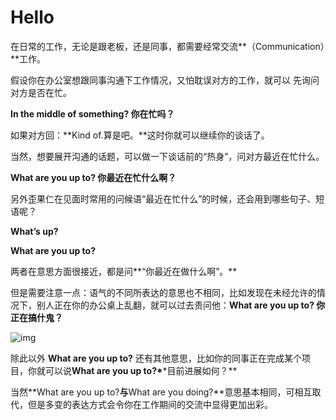 # Hello

在日常的工作，无论是跟老板，还是同事，都需要经常交流**（Communication）**工作。

假设你在办公室想跟同事沟通下工作情况，又怕耽误对方的工作，就可以 先询问对方是否在忙。

**In the middle of something? 你在忙吗？**

如果对方回：**Kind of.算是吧。**这时你就可以继续你的谈话了。

当然，想要展开沟通的话题，可以做一下谈话前的“热身”，问对方最近在忙什么。

**What are you up to? 你最近在忙什么啊？**

另外歪果仁在见面时常用的问候语“最近在忙什么”的时候，还会用到哪些句子、短语呢？

**What’s up?**

**What are you up to?**

两者在意思方面很接近，都是问**“你最近在做什么啊”。**

但是需要注意一点：语气的不同所表达的意思也不相同，比如发现在未经允许的情况下，别人正在你的办公桌上乱翻，就可以过去责问他：**What are you up to? 你正在搞什鬼？**

![img](http://5b0988e595225.cdn.sohucs.com/images/20180809/cec0af230779495aa1fc1d841cd8f94a.gif)

除此以外 **What are you up to?** 还有其他意思，比如你的同事正在完成某个项目，你就可以说**What are you up to?\***\*目前进展如何？\*\*

当然**What are you up to?**与**What are you doing?**意思基本相同，可相互取代，但是多变的表达方式会令你在工作期间的交流中显得更加出彩。

